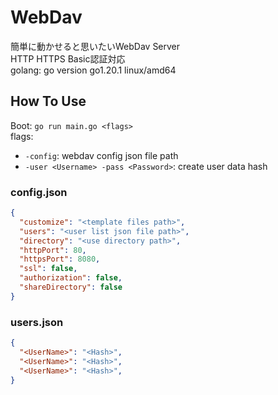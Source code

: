 # WebDav
簡単に動かせると思いたいWebDav Server  
HTTP HTTPS Basic認証対応  
golang: go version go1.20.1 linux/amd64  

## How To Use
Boot: `go run main.go <flags>`  
flags:
  * `-config`: webdav config json file path
  * `-user <Username> -pass <Password>`: create user data hash

### config.json
```json
{
  "customize": "<template files path>",
  "users": "<user list json file path>",
  "directory": "<use directory path>",
  "httpPort": 80,
  "httpsPort": 8080,
  "ssl": false,
  "authorization": false,
  "shareDirectory": false
}
```

### users.json
```json
{
  "<UserName>": "<Hash>",
  "<UserName>": "<Hash>",
  "<UserName>": "<Hash>",
}
```